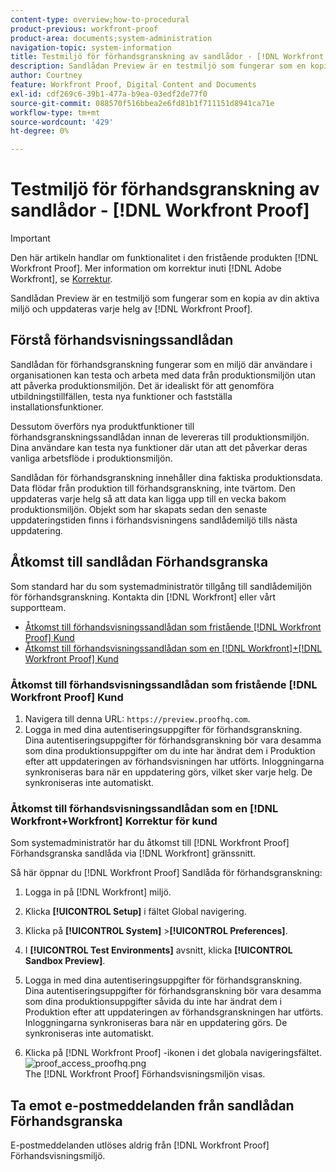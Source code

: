 ```yaml
---
content-type: overview;how-to-procedural
product-previous: workfront-proof
product-area: documents;system-administration
navigation-topic: system-information
title: Testmiljö för förhandsgranskning av sandlådor - [!DNL Workfront Proof]
description: Sandlådan Preview är en testmiljö som fungerar som en kopia av din aktiva miljö och uppdateras varje helg av [!DNL Workfront Proof].
author: Courtney
feature: Workfront Proof, Digital Content and Documents
exl-id: cdf269c6-39b1-477a-b9ea-03edf2de77f0
source-git-commit: 088570f516bbea2e6fd81b1f711151d8941ca71e
workflow-type: tm+mt
source-wordcount: '429'
ht-degree: 0%

---
```


# Testmiljö för förhandsgranskning av sandlådor - [!DNL Workfront Proof]

>[!IMPORTANT]
>
>Den här artikeln handlar om funktionalitet i den fristående produkten [!DNL Workfront Proof]. Mer information om korrektur inuti [!DNL Adobe Workfront], se [Korrektur](../../../review-and-approve-work/proofing/proofing.md).

Sandlådan Preview är en testmiljö som fungerar som en kopia av din aktiva miljö och uppdateras varje helg av [!DNL Workfront Proof].

## Förstå förhandsvisningssandlådan

Sandlådan för förhandsgranskning fungerar som en miljö där användare i organisationen kan testa och arbeta med data från produktionsmiljön utan att påverka produktionsmiljön. Det är idealiskt för att genomföra utbildningstillfällen, testa nya funktioner och fastställa installationsfunktioner.

Dessutom överförs nya produktfunktioner till förhandsgranskningssandlådan innan de levereras till produktionsmiljön. Dina användare kan testa nya funktioner där utan att det påverkar deras vanliga arbetsflöde i produktionsmiljön.

Sandlådan för förhandsgranskning innehåller dina faktiska produktionsdata. Data flödar från produktion till förhandsgranskning, inte tvärtom. Den uppdateras varje helg så att data kan ligga upp till en vecka bakom produktionsmiljön. Objekt som har skapats sedan den senaste uppdateringstiden finns i förhandsvisningens sandlådemiljö tills nästa uppdatering.

## Åtkomst till sandlådan Förhandsgranska

Som standard har du som systemadministratör tillgång till sandlådemiljön för förhandsgranskning. Kontakta din [!DNL Workfront] eller vårt supportteam.

* [Åtkomst till förhandsvisningssandlådan som fristående [!DNL Workfront Proof] Kund](#accessing-the-preview-sandbox-as-a-stand-alone-workfront-proof-customer)
* [Åtkomst till förhandsvisningssandlådan som en [!DNL Workfront]+[!DNL Workfront Proof] Kund](#accessing-the-preview-sandbox-as-a-workfrontworkfront-proof-customer)

### Åtkomst till förhandsvisningssandlådan som fristående [!DNL Workfront Proof] Kund

1. Navigera till denna URL:  `https://preview.proofhq.com`.
1. Logga in med dina autentiseringsuppgifter för förhandsgranskning.\
   Dina autentiseringsuppgifter för förhandsgranskning bör vara desamma som dina produktionsuppgifter om du inte har ändrat dem i Produktion efter att uppdateringen av förhandsvisningen har utförts. Inloggningarna synkroniseras bara när en uppdatering görs, vilket sker varje helg. De synkroniseras inte automatiskt.

### Åtkomst till förhandsvisningssandlådan som en [!DNL Workfront+Workfront] Korrektur för kund

Som systemadministratör har du åtkomst till [!DNL Workfront Proof] Förhandsgranska sandlåda via [!DNL Workfront] gränssnitt.

Så här öppnar du [!DNL Workfront Proof] Sandlåda för förhandsgranskning:

1. Logga in på [!DNL Workfront] miljö.
1. Klicka **[!UICONTROL Setup]** i fältet Global navigering.
1. Klicka på **[!UICONTROL System]** >**[!UICONTROL Preferences]**.

1. I **[!UICONTROL Test Environments]** avsnitt, klicka **[!UICONTROL Sandbox Preview]**.

1. Logga in med dina autentiseringsuppgifter för förhandsgranskning.\
   Dina autentiseringsuppgifter för förhandsgranskning bör vara desamma som dina produktionsuppgifter såvida du inte har ändrat dem i Produktion efter att uppdateringen av förhandsgranskningen har utförts. Inloggningarna synkroniseras bara när en uppdatering görs. De synkroniseras inte automatiskt.
1. Klicka på [!DNL Workfront Proof] -ikonen i det globala navigeringsfältet.\
   ![proof_access_proofhq.png](assets/proof-access-proofhq-350x39.png)\
   The [!DNL Workfront Proof] Förhandsvisningsmiljön visas.

## Ta emot e-postmeddelanden från sandlådan Förhandsgranska

E-postmeddelanden utlöses aldrig från [!DNL Workfront Proof] Förhandsvisningsmiljö.
